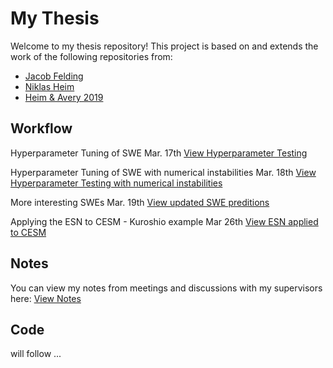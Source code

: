 # My Thesis

Welcome to my thesis repository! This project is based on and extends the work of the following repositories from:

- [Jacob Felding](https://github.com/jfelding/esn/tree/master)
- [Niklas Heim](https://github.com/nmheim/esn)
- [Heim & Avery 2019](https://github.com/nmheim/torsk/tree/master)

  
## Workflow

Hyperparameter Tuning of SWE Mar. 17th  [View Hyperparameter Testing](docs/Hyperparameter_Tuning_SWE.md)

Hyperparameter Tuning of SWE with numerical instabilities Mar. 18th [View Hyperparameter Testing with numerical instabilities](docs/HP_Update_num_instabilities.md)

More interesting SWEs Mar. 19th [View updated SWE preditions](docs/HP_w_updated_SWE.md)

Applying the ESN to CESM - Kuroshio example Mar 26th [View ESN applied to CESM](docs/Applying_ESN_to_CESM.md)

## Notes

You can view my notes from meetings and discussions with my supervisors here: [View Notes](docs/notes.md)


## Code

will follow ...
